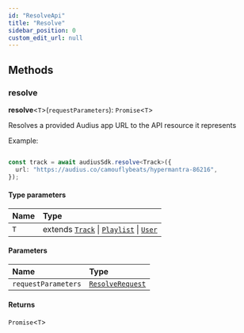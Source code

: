 ```yaml
---
id: "ResolveApi"
title: "Resolve"
sidebar_position: 0
custom_edit_url: null
---
```


## Methods

### resolve

**resolve**<`T`\>(`requestParameters`): `Promise`<`T`\>

Resolves a provided Audius app URL to the API resource it represents

Example:

```typescript

const track = await audiusSdk.resolve<Track>({
  url: "https://audius.co/camouflybeats/hypermantra-86216",
});

```

#### Type parameters

| Name | Type |
| :------ | :------ |
| `T` | extends [`Track`](../interfaces/Track.md) \| [`Playlist`](../interfaces/Playlist.md) \| [`User`](../interfaces/User.md) |

#### Parameters

| Name | Type |
| :------ | :------ |
| `requestParameters` | [`ResolveRequest`](../interfaces/ResolveRequest.md) |

#### Returns

`Promise`<`T`\>
